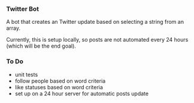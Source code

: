 ### Twitter Bot
A bot that creates an Twitter update based on selecting a string from an array.

Currently, this is setup locally, so posts are not automated every 24 hours (which will be the end goal).

### To Do
- unit tests
- follow people based on word criteria
- like statuses based on word criteria
- set up on a 24 hour server for automatic posts update